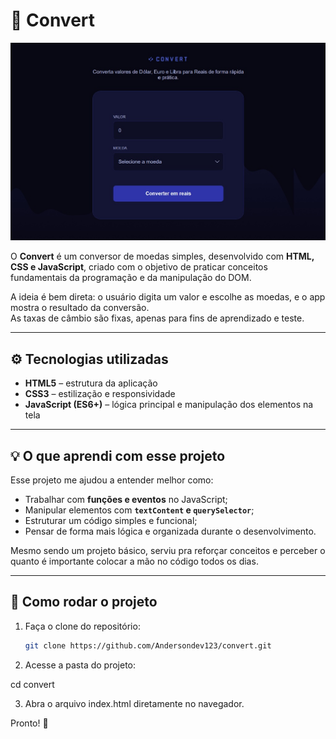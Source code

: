 # 💱 Convert

![Preview do projeto](images/preview.jpg)

O **Convert** é um conversor de moedas simples, desenvolvido com **HTML, CSS e JavaScript**, criado com o objetivo de praticar conceitos fundamentais da programação e da manipulação do DOM.

A ideia é bem direta: o usuário digita um valor e escolhe as moedas, e o app mostra o resultado da conversão.  
As taxas de câmbio são fixas, apenas para fins de aprendizado e teste.

---

## ⚙️ Tecnologias utilizadas

- **HTML5** – estrutura da aplicação  
- **CSS3** – estilização e responsividade  
- **JavaScript (ES6+)** – lógica principal e manipulação dos elementos na tela  

---

## 💡 O que aprendi com esse projeto

Esse projeto me ajudou a entender melhor como:
- Trabalhar com **funções e eventos** no JavaScript;  
- Manipular elementos com **`textContent` e `querySelector`**;  
- Estruturar um código simples e funcional;  
- Pensar de forma mais lógica e organizada durante o desenvolvimento.  

Mesmo sendo um projeto básico, serviu pra reforçar conceitos e perceber o quanto é importante colocar a mão no código todos os dias.

---

## 🚀 Como rodar o projeto

1. Faça o clone do repositório:
   ```bash
   git clone https://github.com/Andersondev123/convert.git

2. Acesse a pasta do projeto:

cd convert


3. Abra o arquivo index.html diretamente no navegador.

Pronto! 🎉